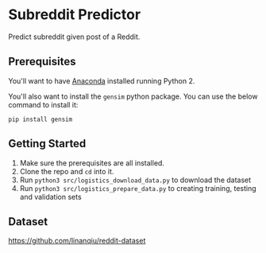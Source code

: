 # Subreddit Predictor
Predict subreddit given post of a Reddit.


## Prerequisites
You'll want to have [Anaconda](https://www.anaconda.com/download/) installed running Python 2.

You'll also want to install the `gensim` python package. You can use the below command to install it:

`pip install gensim`


## Getting Started
1. Make sure the prerequisites are all installed.
2. Clone the repo and `cd` into it.
3. Run `python3 src/logistics_download_data.py` to download the dataset
4. Run `python3 src/logistics_prepare_data.py` to creating training, testing and validation sets


## Dataset
https://github.com/linanqiu/reddit-dataset


